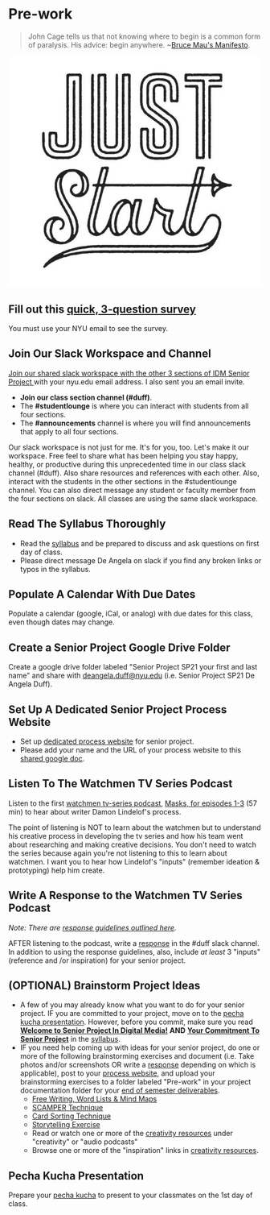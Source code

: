 # Pre-work

> John Cage tells us that not knowing where to begin is a common form of paralysis. His advice: begin anywhere. ~[Bruce Mau's Manifesto](https://www.massivechangenetwork.com/bruce-mau-manifesto).

![Just Start Illustration by Jolby from Get To Work Book](../.gitbook/assets/gettoworkbook_just-start%20%281%29.jpg)

## Fill out this [quick, 3-question survey](https://forms.gle/946nqoBcMrMdR6Dc6) 

You must use your NYU email to see the survey.

## Join Our Slack Workspace and Channel

[Join our shared slack workspace with the other 3 sections of IDM Senior Project ](https://idmspsp2021.slack.com/)with your nyu.edu email address. I also sent you an email invite. 

* **Join our class section channel \(\#duff\)**. 
* The **\#studentlounge** is where you can interact with students from all four sections.
* The **\#announcements** channel is where you will find announcements that apply to all four sections.

Our slack workspace is not just for me. It's for you, too. Let's make it our workspace. Free feel to share what has been helping you stay happy, healthy, or productive during this unprecedented time in our class slack channel \(\#duff\). Also share resources and references with each other. Also, interact with the students in the other sections in the \#studentlounge channel. You can also direct message any student or faculty member from the four sections on slack. All classes are using the same slack workspace.

## Read The Syllabus Thoroughly

* Read the [syllabus](../syllabus.md) and be prepared to discuss and ask questions on first day of class.  
* Please direct message De Angela on slack if you find any broken links or typos in the syllabus.

## Populate A Calendar With Due Dates

Populate a calendar \(google, iCal, or analog\) with due dates for this class, even though dates may change.

## Create a Senior Project Google Drive Folder

Create a google drive folder labeled "Senior Project SP21 your first and last name" and share with deangela.duff@nyu.edu \(i.e. Senior Project SP21 De Angela Duff\).

## Set Up A Dedicated Senior Project Process Website

* Set up [dedicated process website](website.md) for senior project.
* Please add your name and the URL of your process website to this [shared google doc](https://docs.google.com/document/d/1Y3DCwp7kZoMx-zMVO6IMVDuD9AUpfTLV2gx7sPXTd7U/edit).

## Listen To The Watchmen TV Series Podcast

Listen to the first [watchmen tv-series podcast](https://www.hbo.com/watchmen/watchmen-listen-to-official-podcast), [Masks, for episodes 1-3](https://www.hbo.com/video/watchmen/seasons/season-1/episodes/03/videos/podcast-ep-1) \(57 min\) to hear about writer Damon Lindelof's process.   
  
The point of listening is NOT to learn about the watchmen but to understand his creative process in developing the tv series and how his team went about researching and making creative decisions. You don't need to watch the series because again you're not listening to this to learn about watchmen. I want you to hear how Lindelof's "inputs" \(remember ideation & prototyping\) help him create.

## Write A Response to the Watchmen TV Series Podcast

_Note: There are_ [_response guidelines outlined here_](../assignments/responses.md)_._

AFTER listening to the podcast, write a [response](../assignments/responses.md) in the \#duff slack channel. In addition to using the response guidelines, also, include _at least_ 3 "inputs" \(reference and /or inspiration\) for your senior project. 

## \(OPTIONAL\) Brainstorm Project Ideas

* A few of you may already know what you want to do for your senior project. IF you are committed to your project, move on to the [pecha kucha presentation](pecha_kucha.md). However, before you commit, make sure you read [**Welcome to Senior Project In Digital Media!**](https://deangela.gitbook.io/idm-senior-project-sp-2021-duff/syllabus#welcome-to-senior-project-in-digital-media) **AND** [**Your Commitment To Senior Project**](https://deangela.gitbook.io/idm-senior-project-sp-2021-duff/syllabus#your-commitment-to-senior-project) in the [syllabus](../syllabus.md).
* IF you need help coming up with ideas for your senior project, do one or more of the following brainstorming exercises and document \(i.e. Take photos and/or screenshots OR write a [response](../assignments/responses.md) depending on which is applicable\), post to your [process website](website.md), and upload your brainstorming exercises to a folder labeled "Pre-work" in your project documentation folder for your [end of semester deliverables](../end_of_semester_deliverables/).
  * [Free Writing, Word Lists & Mind Maps](../brainstorming/free-writing-word-lists-and-mind-maps.md)
  * [SCAMPER Technique](http://www.mindtools.com/pages/article/newCT_02.htm)
  * [Card Sorting Technique](../brainstorming/card_sorting.md)
  * [Storytelling Exercise](../brainstorming/storytelling_exercise.md)
  * Read or watch one or more of the [creativity resources](../creativity-resources.md) under "creativity" or "audio podcasts"
  * Browse one or more of the "inspiration" links in [creativity resources](../creativity-resources.md).

## Pecha Kucha Presentation 

Prepare your [pecha kucha](pecha_kucha.md) to present to your classmates on the 1st day of class.

